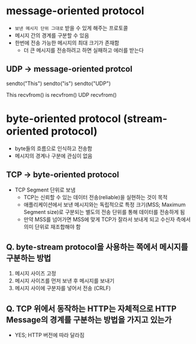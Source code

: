 # message-oriented protocol
- `보낸 메시지 단위 그대로` 받을 수 있게 해주는 프로토콜
- 메시지 간의 경계를 구분할 수 있음
- 한번에 전송 가능한 메시지의 최대 크기가 존재함 
    - 더 큰 메시지를 전송하려고 하면 실패하고 에러를 받는다 

## UDP -> message-oriented protcol
sendto("This")
sendto("is")
sendto("UDP")

This recvfrom()
is recvfrom()
UDP recvfrom()


# byte-oriented protocol (stream-oriented protocol)
- byte들의 흐름으로 인식하고 전송함 
- 메시지의 경계나 구분에 관심이 없음 


## TCP -> byte-oriented protocol
- TCP Segment 단위로 보냄
    - TCP는 신뢰할 수 있는 데이터 전송(reliable)을 실현하는 것이 목적
    - 애플리케이션에서 보낸 메시지와는 독립적으로 특정 크기(MSS; Maximum Segment size)로 구분되는 별도의 전송 단위를 통해 데이터를 전송하게 됨
    - 만약 MSS를 넘어가면 MSS에 맞게 TCP가 잘라서 보내게 되고 수신자 측에서 의미 단위로 재조합해야 함 

## Q. byte-stream protocol을 사용하는 쪽에서 메시지를 구분하는 방법
1. 메시지 사이즈 고정 
2. 메시지 사이즈를 먼저 보낸 후 메시지를 보내기
3. 메시지 사이에 구분자를 넣어서 전송 (CRLF)

## Q. TCP 위에서 동작하는 HTTP는 자체적으로 HTTP Message의 경계를 구분하는 방법을 가지고 있는가 
- YES; HTTP 버전에 따라 달라짐